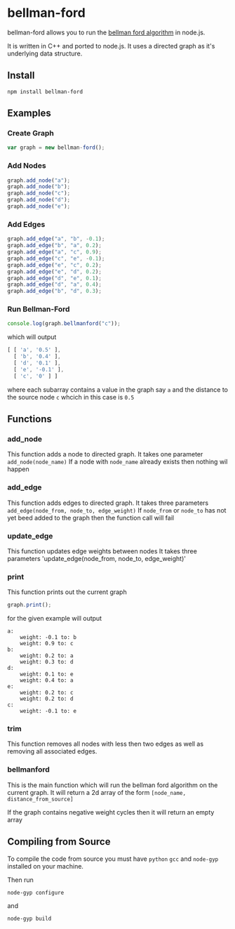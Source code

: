 # bellman-ford 

bellman-ford allows you to run the [bellman ford algorithm](https://en.wikipedia.org/wiki/Bellman%E2%80%93Ford_algorithm) in node.js.

It is written in C++ and ported to node.js. It uses a directed graph
as it's underlying data structure. 

## Install

`npm install bellman-ford`

## Examples

### Create Graph
```js
var graph = new bellman-ford();
``` 

### Add Nodes
```js
graph.add_node("a");
graph.add_node("b");
graph.add_node("c");
graph.add_node("d");
graph.add_node("e");
``` 

### Add Edges 
```js
graph.add_edge("a", "b", -0.1);
graph.add_edge("b", "a", 0.2);
graph.add_edge("a", "c", 0.9);
graph.add_edge("c", "e", -0.1);
graph.add_edge("e", "c", 0.2);
graph.add_edge("e", "d", 0.2);
graph.add_edge("d", "e", 0.1);
graph.add_edge("d", "a", 0.4);
graph.add_edge("b", "d", 0.3);
``` 

### Run Bellman-Ford
```js
console.log(graph.bellmanford("c"));
``` 
which will output

```js
[ [ 'a', '0.5' ],
  [ 'b', '0.4' ],
  [ 'd', '0.1' ],
  [ 'e', '-0.1' ],
  [ 'c', '0' ] ]
``` 

where each subarray contains a value in the graph say `a` and 
the distance to the source node `c` whcich in this case is `0.5`

## Functions

### add_node

This function adds a node to directed graph.
It takes one parameter `add_node(node_name)` 
If a node with `node_name` already exists then nothing wil happen

### add_edge

This function adds edges to directed graph.
It takes three parameters `add_edge(node_from, node_to, edge_weight)` 
If `node_from` or `node_to` has not yet beed added to the graph then
the function call will fail

### update_edge

This function updates edge weights between nodes
It takes three parameters 'update_edge(node_from, node_to, edge_weight)' 

### print

This function prints out the current graph

```js
graph.print();
```
for the given example will output 
```
a:
	weight: -0.1 to: b
	weight: 0.9 to: c
b:
	weight: 0.2 to: a
	weight: 0.3 to: d
d:
	weight: 0.1 to: e
	weight: 0.4 to: a
e:
	weight: 0.2 to: c
	weight: 0.2 to: d
c:
	weight: -0.1 to: e
```

### trim 

This function removes all nodes with less then two edges as well
as removing all associated edges.

### bellmanford

This is the main function which will run the bellman ford algorithm on
the current graph. It will return a 2d array of the form 
`[node_name, distance_from_source]`

If the graph contains negative weight cycles then it will return an empty array

## Compiling from Source

To compile the code from source you must have `python` `gcc` and `node-gyp` 
installed on your machine.

Then run 

`node-gyp configure`

and

`node-gyp build`




